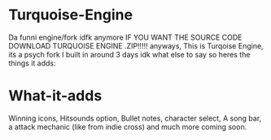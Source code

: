 
# Turquoise-Engine
Da funni engine/fork idfk anymore
IF YOU WANT THE SOURCE CODE DOWNLOAD TURQUOISE ENGINE .ZIP!!!!!
anyways, This is Turqoise Engine, its a psych fork I built in around 3 days idk what else to say so heres the things it adds:
# What-it-adds
Winning icons,
Hitsounds option,
Bullet notes,
character select,
A song bar,
a attack mechanic (like from indie cross)
and much more coming soon.
